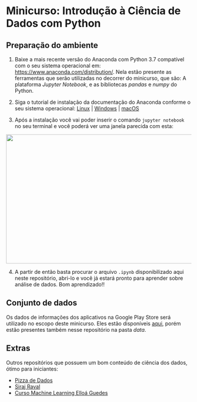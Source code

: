 # Minicurso: Introdução à Ciência de Dados com Python

## Preparação do ambiente

1. Baixe a mais recente versão do Anaconda com Python 3.7 compatível com o seu sistema operacional em: https://www.anaconda.com/distribution/. Nela estão presente as ferramentas que serão utilizadas no decorrer do minicurso, que são: A plataforma *Jupyter Notebook*, e as bibliotecas *pandas* e *numpy* do Python.
  
2. Siga o tutorial de instalação da documentação do Anaconda conforme o seu sistema operacional: [Linux](https://docs.anaconda.com/anaconda/install/linux/) | [Windows](https://docs.anaconda.com/anaconda/install/windows/) | [macOS](https://docs.anaconda.com/anaconda/install/mac-os/)

3. Após a instalação você vai poder inserir o comando `jupyter notebook` no seu terminal e você poderá ver uma janela parecida com esta:

<img src="https://i.imgur.com/WXhLcBz.png"  width="700" height="350" align="center">

4. A partir de então basta procurar o arquivo `.ipynb` disponibilizado aqui neste repositório, abri-lo e você já estará pronto para aprender sobre análise de dados. Bom aprendizado!!


## Conjunto de dados

Os dados de informações dos aplicativos na Google Play Store será utilizado no escopo deste minicurso. Eles estão disponíveis [aqui](https://www.kaggle.com/lava18/google-play-store-apps), porém estão presentes também nesse repositório na pasta *data*.

## Extras

Outros repositórios que possuem um bom conteúdo de ciência dos dados, ótimo para iniciantes:

* [Pizza de Dados](https://github.com/leportella/datascience-pizza)
* [Siraj Raval](https://github.com/llSourcell)
* [Curso Machine Learning Elloá Guedes](https://github.com/elloa/ocean-machineLearning2018)
